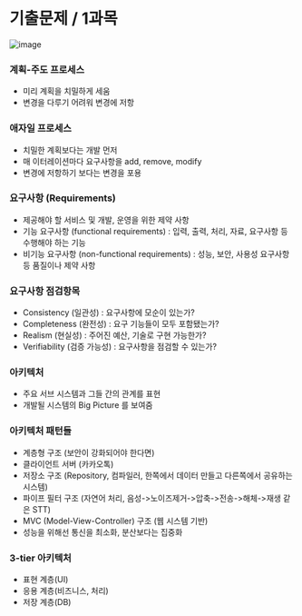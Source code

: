 # 기출문제 / 1과목
![image](https://github.com/user-attachments/assets/2844d7bd-7361-4ec6-9caa-47fea7d039cc)

### 계획-주도 프로세스
- 미리 계획을 치밀하게 세움
- 변경을 다루기 어려워 변경에 저항
### 애자일 프로세스
- 치밀한 계획보다는 개발 먼저
- 매 이터레이션마다 요구사항을 add, remove, modify
- 변경에 저항하기 보다는 변경을 포용

### 요구사항 (Requirements)
- 제공해야 할 서비스 및 개발, 운영을 위한 제약 사항
- 기능 요구사항 (functional requirements) : 입력, 출력, 처리, 자료, 요구사항 등 수행해야 하는 기능
- 비기능 요구사항 (non-functional requirements) : 성능, 보안, 사용성 요구사항 등 품질이나 제약 사항

### 요구사항 점검항목
- Consistency (일관성) : 요구사항에 모순이 있는가?
- Completeness (완전성) : 요구 기능들이 모두 포함됐는가?
- Realism (현실성) : 주어진 예산, 기술로 구현 가능한가?
- Verifiability (검증 가능성) : 요구사항을 점검할 수 있는가?

### 아키텍처 
- 주요 서브 시스템과 그들 간의 관계를 표현
- 개발될 시스템의 Big Picture 를 보여줌

### 아키텍처 패턴들
- 계층형 구조 (보안이 강화되어야 한다면)
- 클라이언트 서버 (카카오톡)
- 저장소 구조 (Repository, 컴파일러, 한쪽에서 데이터 만들고 다른쪽에서 공유하는 시스템)
- 파이프 필터 구조 (자연어 처리, 음성->노이즈제거->압축->전송->해체->재생 같은 STT)
- MVC (Model-View-Controller) 구조 (웹 시스템 기반)
- 성능을 위해선 통신을 최소화, 분산보다는 집중화

### 3-tier 아키텍처
- 표현 계층(UI)
- 응용 계층(비즈니스, 처리)
- 저장 계층(DB)
